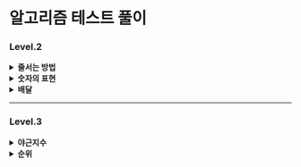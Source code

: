 # 알고리즘 테스트 풀이 

### Level.2

<details>
  <summary><b>줄서는 방법</b></summary>
  <div markdown="1">
    <ul>
       (2024.07.31)
      <li> 재귀를 이용하면 된다고 생각했지만, 구현을 하지 못함</li>

    public int[] solution(int n, long k) {
      int[] answer = {};
      int[] temp = new int[n];
      total = n;
      for (int i = 1; i <= n; i++) {
          boolean[] visited = new boolean[total];
          DFS(i,visited, temp);
      }
    
        return answer;
    }
      
      public void DFS(int ord, boolean[] visited, int[] temp) {
          if(temp.length==3){
              return;
          }
          for (int i = 1; i <= total ; i++) {
              if (!visited[i - 1]) {
                  // 방문하지 않았다면
                  visited[ord-1] = true;
                  temp[ord-1] = i;
                  DFS(ord++, )
      
              }
          }
      }

✅ 메인 메소드에 루프 존재하지 않음

✅ 방문 여부 메소드는 전역으로 선언한 후, 루프의 순서를 담음 (≠ 깊이)

✅ 변수로 넘기는 것은 depth (배열의 순서가 됨)

☑️ 깊이가 총 길이랑 같은 경우 return 

☑️ 찾는 순서라면 그땐 answer 에 담아주고 끝냄

    public int[] solution(int n, long k) {
      answer = new int[n];
      int[] temp = new int[n];
      visited = new boolean[n]; // 방문한 배열은 전역으로 설정
      DFS(0,temp, k);
      return answer;
    }
    public void DFS(int ord, int[] temp, long k) {
      if(ord == temp.length){
          // 가장 마지막 깊이까지 옴
          cnt++; // 조건에 만족하는 배열의 개수 더해주기 
          if (cnt == k) {
              // 해당하는 순서라면
              for (int i = 0; i < temp.length; i++) {
                  answer[i] = temp[i];
              }
          }
          return;
      }
      for (int i = 0; i < temp.length ; i++) {
          if (!visited[i]) {
              // 방문하지 않았다면
              visited[i] = true;
              temp[ord] = i+1;// 깊이 대로 값이 바뀌어 넣어짐 
              DFS(ord + 1, temp, k);
              visited[i] = false;
    
          }
      }
    }

  이렇게 하면 시간초과 발생함 
  </ul>
  </div>
</details>

<details>
  <summary><b>숫자의 표현</b></summary>
  <div markdown="1">
    <ul>
       (2024.08.07)
      <li>Trial_1 문제에 나와있는 걸 그대로 코드에 구현함 </li>

    int givenNum = 0;
    int answer = 0;
    boolean numberOne = false;
    public int solution(int n) {
        givenNum = n;
        answer = 0;
        // 더해서 해당 값이 나오는 경우의 수를 구함
        // 연속해서 값을 더하려면 일단 무조건 그 숫자의 절반 값은 확보함
        // 그 다음 가능성은 그 절반 값보다 작은 경우
        // -> 그때의 값이 1보다 작으면 끝
        // 그 값이 n 이 되면 더하고, n보다 크면 넘어감
        // -> 1까지 내려오면 더이상 더 할 수 없는 옵션 없음
    
        if (n <= 2) {
            // 1경우만 존재함
            return 1;
        }
    
        int half = n/2;
        if (n % 2 != 0) {
            half += 1; // 1개 더함
        }
    
        for (int i = half; i >=1 ; i--) {
            sum(i);
            if (numberOne) {
                // 끝까지 온 경우 끝내야함
                break;
            }
        }
        return answer+1;
    }
    
    private void sum(int i) {
        int total = i;
        int idx = 1;
    
        while (total + (i-idx) <= givenNum) {
            if (i-idx == 1) {
                // 끝까지 왔다는 것
                numberOne = true;
            }
            // 합이 주어진 숫자보다 작을 때까지 더함
            total += (i-idx);
            if (total == givenNum) {
                // 연속된 합이 같을 때임
                answer++;
                return; // 루프 빠져서 다시 돌아감
            }
            idx++;
        }
    
    }

✅ 반으로 먼저 쪼갠 후에, 하나씩 빼면서 루프를 돌리는 로직 

✅ 말그대로 하나씩 돌리기 때문에 -> 시간 초과 발생함 

☑️ 정수론 정리 : 주어진 수의 홀수 약수의 개수와 같다 


    public int solution(int n) {
        int answer = 0;

        for(int i = 1; i <= n; i+=2){
            if(n % i == 0) answer++;
        }   

        return answer;
    }

  </ul>
  </div>
</details>


<details>
  <summary><b>배달</b></summary>
  <div markdown="1">
    <ul>
       (2024.08.19)
      <li>Trial_1 DFS로 depth를 주고, 끝까지 탐색하는 방법 생각,,, 그러나 완결을 못냄 </li>

    public int solution(int N, int[][] road, int K) {
        int answer = 0;
        // 각각 모든 조합을 넣을 수 있는 배열 생성
        int[][] directions = new int[N+1][N+1];
        for (int[] each : road) {
            directions[each[0]][each[1]] = each[2];
            directions[each[1]][each[2]] = each[2];
        }

        for (int i = 1; i <= N ; i++) { // level
            for (int j = 1; j <= N; j++) { // row
                if (directions[i][j] == 0) {
                    continue; // 값이 없으면 건너띄고
                }else{
                    DFS(i, j, directions[i][j]);
                }
            }
        }


        return answer;
    }

✅ 반으로 먼저 쪼갠 후에, 하나씩 빼면서 루프를 돌리는 로직 

✅ 말그대로 하나씩 돌리기 때문에 -> 시간 초과 발생함 

☑️ 정수론 정리 : 주어진 수의 홀수 약수의 개수와 같다 


    public int solution(int n) {
        int answer = 0;

        for(int i = 1; i <= n; i+=2){
            if(n % i == 0) answer++;
        }   

        return answer;
    }

  </ul>
  </div>
</details>


---
### Level.3
<details>
  <summary><b>야근지수</b></summary>
  <div markdown="1">
    <ul>
      (2024.07.31-2024.08.05)
      <li>Trial 1_몫과 나머지를 이용해서 각각 1씩 빼주면, 즉 모든 값이 동일하게 작아져야 거듭제곱의 최소값이 되려나?</li>
      
     public long solution(int n, int[] works) {
        long answer = 0;
        int amount;
        // 제급곱의 합은 모든 수가 가장 작을 때
        // 몫에 대한 값을 배열에 모든 수에게 빼준 후에
        // 나머지 값 그 길이만큼 배열에서 값을 빼주면?
        if (n >= works.length) {
            // 남은 작업량이 각 업무보다 큰 경우
            amount = n / works.length;
        } else {
            amount = 0;
        }
        int rest = n % works.length;

        Arrays.stream(works).map(s -> s - amount);
        for (int i = 0; i < rest; i++) {
            works[i] -= -1;
        }
        answer = Arrays.stream(works).map(s -> s*s).sum();
        return answer;
    }

  💥 답 잘 안나옴</br>
  💥 접근법이 다른 듯 
  <li>Trial 2_주어진 예제만을 생각해서 연산으로 풀려고 했지만, 다른 모든 예제에 대해서 실패가 뜸 </li>
  
      public long solution(int n, int[] works) {
        long answer = 0;
        int amount;
        // 제급곱의 합은 모든 수가 가장 작을 때
        // 몫에 대한 값을 배열에 모든 수에게 빼준 후에
        // 나머지 값 그 길이만큼 배열에서 값을 빼주면?
        Arrays.sort(works); // 큰 값 부터 빼줘야하므로 배열 정렬
        int sum = Arrays.stream(works).sum();

        if (n < sum) {
            // 남은 작업량이 각 업무보다 큰 경우
            amount = n/works.length;
        } else {
            // 남은 작업양이 없음
            return 0;
        }

        if (amount > 0) { // 몫이 존재하면 몫 부터 빼고 나머지 // 존재하지 않으면 나머지만
            for (int i = works.length-1; i >= 0; i--) {
                works[i] -= amount;
            }
        }

        int rest = n%works.length;
        for (int i = works.length-1; i >rest; i--) {
            works[i] -= 1;
        }

        answer = Arrays.stream(works).map(s -> s*s).sum();
        return answer;
    }

  <li>Example_PriorityQueue를 반대로 선언</li>

      public long solution(int n, int[] works) {

        PriorityQueue<Integer> queue = new PriorityQueue<>(Collections.reverseOrder());
        // 높은 숫자 우선

        for (int work : works) {
            queue.add(work);
            // queue에 일을 집어넣음
        }

        for (int i = 0; i < n; i++) {
            int max = queue.poll();
            // 현재의 가장 큰 수
            if (max <= 0) {
                // 가장 큰수가 0이라면 N에서 다 할당 된 것
                break;
            } else {
                // max에 수가 남음
                queue.add(max - 1);
                // 일 하나를 제거하고 넣음
            }
        }

        return sum(queue);
    }

    private long sum(PriorityQueue<Integer> queue) {
        long sum = 0;
        while (!queue.isEmpty()) {
            sum += Math.pow(queue.poll(), 2);
        }
        return sum;
    }
    
  ✅ PriorityQueue로 큰 숫자를 기준으로 정렬함

✅ 가장 큰 숫자가 0이 될때까지 1씩 빼면서 다시 queue 에 담음

✅ 0이 되거나 아니면 n 이 끝날 때까지 반복한 배열의 거듭제곱을 구함
  </ul>
  </div>
</details>

<details>
  <summary><b>순위</b></summary>
  <div markdown="1">
    <ul>
       (2024.08.08)
      <li>Trial_1 문제에 나와있는 걸 그대로 코드에 구현함 </li>

    int givenNum = 0;
    int answer = 0;
    boolean numberOne = false;
    public int solution(int n) {
        givenNum = n;
        answer = 0;
        // 더해서 해당 값이 나오는 경우의 수를 구함
        // 연속해서 값을 더하려면 일단 무조건 그 숫자의 절반 값은 확보함
        // 그 다음 가능성은 그 절반 값보다 작은 경우
        // -> 그때의 값이 1보다 작으면 끝
        // 그 값이 n 이 되면 더하고, n보다 크면 넘어감
        // -> 1까지 내려오면 더이상 더 할 수 없는 옵션 없음
    
        if (n <= 2) {
            // 1경우만 존재함
            return 1;
        }
    
        int half = n/2;
        if (n % 2 != 0) {
            half += 1; // 1개 더함
        }
    
        for (int i = half; i >=1 ; i--) {
            sum(i);
            if (numberOne) {
                // 끝까지 온 경우 끝내야함
                break;
            }
        }
        return answer+1;
    }
    
    private void sum(int i) {
        int total = i;
        int idx = 1;
    
        while (total + (i-idx) <= givenNum) {
            if (i-idx == 1) {
                // 끝까지 왔다는 것
                numberOne = true;
            }
            // 합이 주어진 숫자보다 작을 때까지 더함
            total += (i-idx);
            if (total == givenNum) {
                // 연속된 합이 같을 때임
                answer++;
                return; // 루프 빠져서 다시 돌아감
            }
            idx++;
        }
    
    }



<li>Trial_2 숫자를 비교하는 2차원 배열을 만들어서, 각각 행과 열에 -1, 0, 1 넣음</li>
✅ 그래프 배열을 만들어서 

    int[][] graph = new int[n + 1][n + 1];
      // 배열에 들어간 숫자는 1부터 이므로
      
    for (int[] edge : results) {
        graph[edge[0]][edge[1]] = 1;
        // 이긴 표시
        graph[edge[1]][edge[0]] = -1;
        // 진 표시
    }

✅ 주어진 배열에 1 / 그 반대에 -1

✅ 결과 값이 주어진 배열에 사이에 있는 숫자를 넣어서 같은 값이라면 그 숫자의 승부 결과다 같음을 이용

    for (int i = 1; i <= n; i++) {
    // 도착
      for (int j = 1; j <= n; j++) {
          // 거쳐감
          for (int k = 1; k <= n; k++) {
              // i, j 의 매칭의 결과로 결과가 확정되는 값
              if (graph[i][k] == 1 && graph[k][j] == 1) {
                  graph[i][j] = 1;
                  graph[j][i] = -1;
              }
              if (graph[i][k] == -1 && graph[k][j] == -1) {
                  graph[i][j] = -1;
                  graph[j][i] = 1;
              }
  
          }
        }
    }


✅ 한 행의 0이 아닌 모든 결과 값이 있는 경우 → 순위가 정해지는 경우 

    for (int i = 1; i <= n ; i++) {
      int cnt = 0;
      for (int j = 1; j <= n; j++) {
          if (graph[i][j] != 0) {
              cnt++;
          }
      }
      if (cnt == n - 1) {
          answer++;
      }
    }



  </ul>
  </div>
</details>

